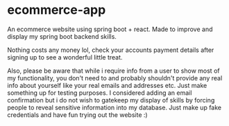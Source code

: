 # ecommerce-app
An ecommerce website using spring boot + react. Made to improve and display my spring boot backend skills.

Nothing costs any money lol, check your accounts payment details after signing up to see a wonderful little treat.

Also, please be aware that while i require info from a user to show most of my functionality, you don't need to and probably shouldn't
provide any real info about yourself like your real emails and addresses etc. Just make something up for testing purposes.
I considered adding an email confirmation but i do not wish to gatekeep my display of skills by forcing people to reveal
sensitive information into my database. Just make up fake credentials and have fun trying out the website :)
